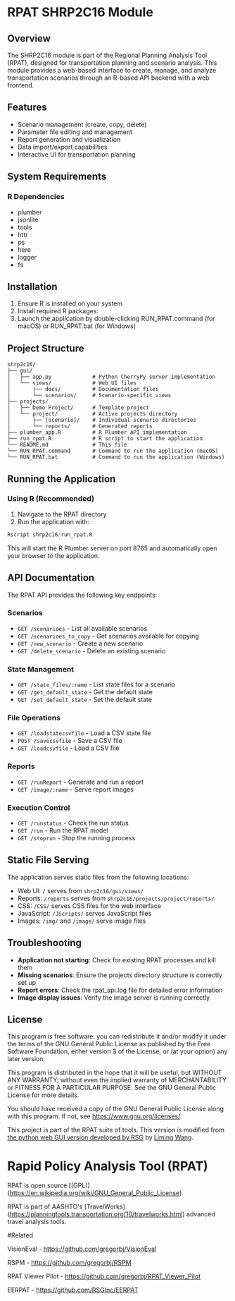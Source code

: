 # RPAT SHRP2C16 Module

## Overview

The SHRP2C16 module is part of the Regional Planning Analysis Tool (RPAT), designed for transportation planning and scenario analysis. This module provides a web-based interface to create, manage, and analyze transportation scenarios through an R-based API backend with a web frontend.

## Features

- Scenario management (create, copy, delete)
- Parameter file editing and management
- Report generation and visualization
- Data import/export capabilities
- Interactive UI for transportation planning

## System Requirements

### R Dependencies
- plumber
- jsonlite
- tools
- httr
- ps
- here
- logger
- fs

## Installation

1. Ensure R is installed on your system
2. Install required R packages:
3. Launch the application by double-clicking RUN_RPAT.command (for macOS) or RUN_RPAT.bat (for Windows)

## Project Structure

```
shrp2c16/
├── gui/
│   ├── app.py             # Python CherryPy server implementation
│   └── views/             # Web UI files
│       ├── docs/          # Documentation files
│       └── scenarios/     # Scenario-specific views
├── projects/
│   ├── Demo Project/      # Template project
│   └── project/           # Active projects directory
│       ├── [scenario]/    # Individual scenario directories
│       └── reports/       # Generated reports
├── plumber_app.R          # R Plumber API implementation
├── run_rpat.R             # R script to start the application
└── README.md              # This file
└── RUN_RPAT.command       # Command to run the application (macOS)
└── RUN_RPAT.bat           # Command to run the application (Windows)
```

## Running the Application

### Using R (Recommended)

1. Navigate to the RPAT directory
2. Run the application with:
```r
Rscript shrp2c16/run_rpat.R
```

This will start the R Plumber server on port 8765 and automatically open your browser to the application.

## API Documentation

The RPAT API provides the following key endpoints:

### Scenarios
- `GET /scenarioes` - List all available scenarios
- `GET /scenarioes_to_copy` - Get scenarios available for copying
- `GET /new_scenario` - Create a new scenario
- `GET /delete_scenario` - Delete an existing scenario

### State Management
- `GET /state_files/:name` - List state files for a scenario
- `GET /get_default_state` - Get the default state
- `GET /set_default_state` - Set the default state

### File Operations
- `GET /loadstatecsvfile` - Load a CSV state file
- `POST /savecsvfile` - Save a CSV file
- `GET /loadcsvfile` - Load a CSV file

### Reports
- `GET /runReport` - Generate and run a report
- `GET /image/:name` - Serve report images

### Execution Control
- `GET /runstatus` - Check the run status
- `GET /run` - Run the RPAT model
- `GET /stoprun` - Stop the running process

## Static File Serving

The application serves static files from the following locations:

- Web UI: `/` serves from `shrp2c16/gui/views/`
- Reports: `/reports` serves from `shrp2c16/projects/project/reports/`
- CSS: `/CSS/` serves CSS files for the web interface
- JavaScript: `/JScripts/` serves JavaScript files
- Images: `/img/` and `/image/` serve image files

## Troubleshooting

- **Application not starting**: Check for existing RPAT processes and kill them
- **Missing scenarios**: Ensure the projects directory structure is correctly set up
- **Report errors**: Check the rpat_api.log file for detailed error information
- **Image display issues**: Verify the image server is running correctly

## License

This program is free software: you can redistribute it and/or modify it under the terms of the GNU General Public License as published by the Free Software Foundation, either version 3 of the License, or (at your option) any later version.

This program is distributed in the hope that it will be useful, but WITHOUT ANY WARRANTY; without even the implied warranty of MERCHANTABILITY or FITNESS FOR A PARTICULAR PURPOSE. See the GNU General Public License for more details.

You should have received a copy of the GNU General Public License along with this program. If not, see <https://www.gnu.org/licenses/>.

This project is part of the RPAT suite of tools. This version is modified from [the python web GUI version developed by RSG](https://github.com/RSGInc/RPAT) by [Liming Wang](https://github.com/cities-lab/RPAT.git).


# Rapid Policy Analysis Tool (RPAT)

RPAT is open source [(GPL)] (https://en.wikipedia.org/wiki/GNU_General_Public_License).  

RPAT is part of AASHTO's [TravelWorks] (https://planningtools.transportation.org/10/travelworks.html) advanced travel analysis tools.

#Related

VisionEval - https://github.com/gregorbj/VisionEval

RSPM - https://github.com/gregorbj/RSPM

RPAT Viewer Pilot - https://github.com/gregorbj/RPAT_Viewer_Pilot

EERPAT - https://github.com/RSGInc/EERPAT